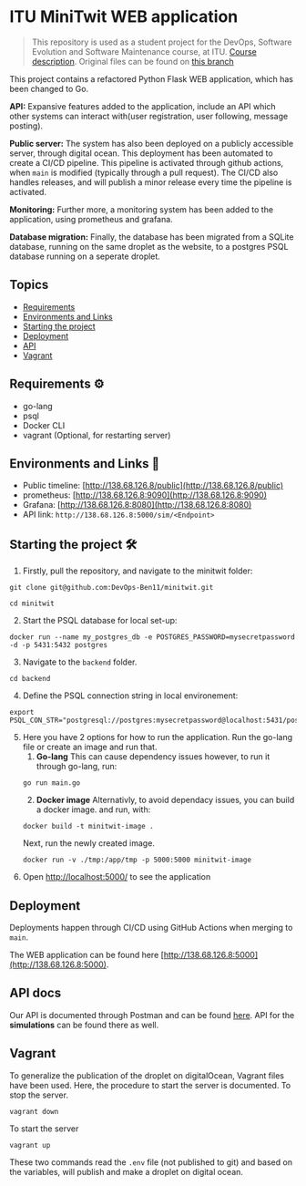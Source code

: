 # ITU MiniTwit WEB application
> This repository is used as a student project for the DevOps, Software Evolution and Software Maintenance course, at ITU. [Course description](https://learnit.itu.dk/local/coursebase/view.php?s=ft&view=public&ciid=642). Original files can be found on [this branch](https://github.com/DevOps-Ben11/minitwit/tree/Orignal-Minitwit)

This project contains a refactored Python Flask WEB application, which has been changed to Go.

**API:**
Expansive features added to the application, include an API which other systems can interact with(user registration, user following, message posting). 

**Public server:**
The system has also been deployed on a publicly accessible server, through digital ocean. This deployment has been automated to create a CI/CD pipeline. This pipeline is activated through github actions, when `main` is modified (typically through a pull request). The CI/CD also handles releases, and will publish a minor release every time the pipeline is activated. 

**Monitoring:**
Further more, a monitoring system has been added to the application, using prometheus and grafana.  

**Database migration:**
Finally, the database has been migrated from a SQLite database, running on the same droplet as the website, to a postgres PSQL database running on a seperate droplet.

## Topics 
- [Requirements](#requirements-⚙️)
- [Environments and Links](#environments-and-links-🔗)
- [Starting the project](#starting-the-project-🛠)
- [Deployment](#deployment)
- [API](#api-docs)
- [Vagrant](#vagrant)

## Requirements ⚙️
- go-lang
- psql
- Docker CLI
- vagrant (Optional, for restarting server)

## Environments and Links 🔗
- Public timeline:  [http://138.68.126.8/public](http://138.68.126.8/public)
- prometheus: [http://138.68.126.8:9090](http://138.68.126.8:9090)
- Grafana: [http://138.68.126.8:8080](http://138.68.126.8:8080)
- API link: `http://138.68.126.8:5000/sim/<Endpoint>`

## Starting the project 🛠
1. Firstly, pull the repository, and navigate to the minitwit folder:
``` 
git clone git@github.com:DevOps-Ben11/minitwit.git
```
```
cd minitwit
```
2. Start the PSQL database for local set-up: 
```
docker run --name my_postgres_db -e POSTGRES_PASSWORD=mysecretpassword -d -p 5431:5432 postgres
```
3. Navigate to the `backend` folder.
```
cd backend
``` 
4. Define the PSQL connection string in local environement: 
```
export PSQL_CON_STR="postgresql://postgres:mysecretpassword@localhost:5431/postgres"
```

5. Here you have 2 options for how to run the application. Run the go-lang file or create an image and run that. 
    1. **Go-lang** This can cause dependency issues however, to run it through go-lang, run: 
    ```
    go run main.go
    ```
    2. **Docker image** Alternativly, to avoid dependacy issues, you can build a docker image. and run, with:   
    ```
    docker build -t minitwit-image .
    ```
    Next, run the newly created image.
    ```
    docker run -v ./tmp:/app/tmp -p 5000:5000 minitwit-image
    ```
5. Open [http://localhost:5000/](http://localhost:5000/) to see the application

## Deployment
Deployments happen through CI/CD using GitHub Actions when merging to `main`.

The WEB application can be found here [http://138.68.126.8:5000](http://138.68.126.8:5000).

## API docs
Our API is documented through Postman and can be found [here](https://documenter.getpostman.com/view/1487273/2sA2rCU2He#intro). API for the **simulations** can be found there as well.


## Vagrant
To generalize the publication of the droplet on digitalOcean, Vagrant files have been used. Here, the procedure to start the server is documented. 
To stop the server. 
```
vagrant down
```

To start the server 
```
vagrant up
```

These two commands read the `.env` file (not published to git) and based on the variables, will publish and make a droplet on digital ocean. 

